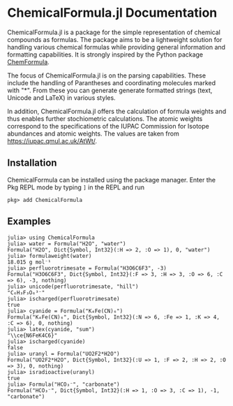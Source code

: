 # ChemicalFormula.jl Documentation

ChemicalFormula.jl is a package for the simple representation of chemical compounds as 
formulas. The package aims to be a lightweight solution for handling various chemical 
formulas while providing general information and formatting capabilities. It is strongly 
inspired by the Python package [ChemFormula](https://github.com/molshape/ChemFormula).

The focus of ChemicalFormula.jl is on the parsing capabilities. These include the handling 
of Parantheses and coordinating molecules marked with "*". From these you can generate 
generate formatted strings (text, Unicode and LaTeX) in various styles.

In addition, ChemicalFormula.jl offers the calculation of formula weights and thus enables 
further stochiometric calculations. The atomic weights correspond to the specifications of 
the IUPAC Commission for Isotope abundances and atomic weights. The values are taken from 
https://iupac.qmul.ac.uk/AtWt/.

## Installation

ChemicalFormula can be installed using the package manager. Enter the Pkg REPL mode by 
typing `]` in the REPL and run
```
pkg> add ChemicalFormula
```

## Examples

```julia-repl
julia> using ChemicalFormula
julia> water = Formula("H2O", "water")
Formula("H2O", Dict{Symbol, Int32}(:H => 2, :O => 1), 0, "water")
julia> formulaweight(water)
18.015 g mol⁻¹
julia> perfluorotrimesate = Formula("H3O6C6F3", -3)
Formula("H3O6C6F3", Dict{Symbol, Int32}(:F => 3, :H => 3, :O => 6, :C => 6), -3, nothing)
julia> unicode(perfluorotrimesate, "hill")
"C₆H₃F₃O₆³⁻"
julia> ischarged(perfluorotrimesate)
true
julia> cyanide = Formula("K₄Fe(CN)₆")
Formula("K₄Fe(CN)₆", Dict{Symbol, Int32}(:N => 6, :Fe => 1, :K => 4, :C => 6), 0, nothing)
julia> latex(cyanide, "sum")
"\\ce{N6FeK4C6}"
julia> ischarged(cyanide)
false
julia> uranyl = Formula("UO2F2*H2O")
Formula("UO2F2*H2O", Dict{Symbol, Int32}(:U => 1, :F => 2, :H => 2, :O => 3), 0, nothing)
julia> isradioactive(uranyl)
true
julia> Formula("HCO₃⁻", "carbonate")
Formula("HCO₃⁻", Dict{Symbol, Int32}(:H => 1, :O => 3, :C => 1), -1, "carbonate")
```

